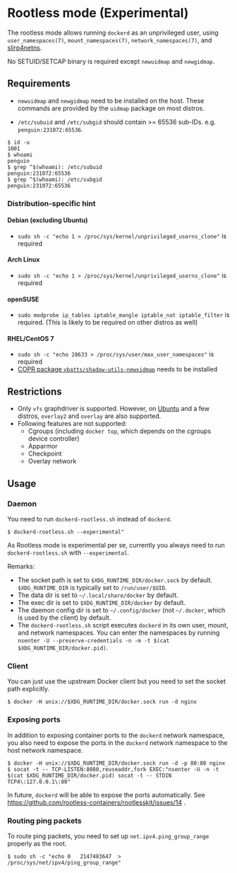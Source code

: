 # Rootless mode (Experimental)

The rootless mode allows running `dockerd` as an unprivileged user, using `user_namespaces(7)`, `mount_namespaces(7)`, `network_namespaces(7)`, and [slirp4netns](https://github.com/rootless-containers/slirp4netns).

No SETUID/SETCAP binary is required except `newuidmap` and `newgidmap`.

## Requirements
* `newuidmap` and `newgidmap` need to be installed on the host. These commands are provided by the `uidmap` package on most distros.

* `/etc/subuid` and `/etc/subgid` should contain >= 65536 sub-IDs. e.g. `penguin:231072:65536`.

```console
$ id -u
1001
$ whoami
penguin
$ grep ^$(whoami): /etc/subuid
penguin:231072:65536
$ grep ^$(whoami): /etc/subgid
penguin:231072:65536
```

### Distribution-specific hint

#### Debian (excluding Ubuntu)
* `sudo sh -c "echo 1 > /proc/sys/kernel/unprivileged_userns_clone"` is required

#### Arch Linux
* `sudo sh -c "echo 1 > /proc/sys/kernel/unprivileged_userns_clone"` is required

#### openSUSE
* `sudo modprobe ip_tables iptable_mangle iptable_nat iptable_filter` is required. (This is likely to be required on other distros as well)

#### RHEL/CentOS 7
* `sudo sh -c "echo 28633 > /proc/sys/user/max_user_namespaces"` is required
* [COPR package `vbatts/shadow-utils-newxidmap`](https://copr.fedorainfracloud.org/coprs/vbatts/shadow-utils-newxidmap/) needs to be installed

## Restrictions

* Only `vfs` graphdriver is supported. However, on [Ubuntu](http://kernel.ubuntu.com/git/ubuntu/ubuntu-artful.git/commit/fs/overlayfs?h=Ubuntu-4.13.0-25.29&id=0a414bdc3d01f3b61ed86cfe3ce8b63a9240eba7) and a few distros, `overlay2` and `overlay` are also supported.
* Following features are not supported:
  * Cgroups (including `docker top`, which depends on the cgroups device controller)
  * Apparmor
  * Checkpoint
  * Overlay network

## Usage

### Daemon

You need to run `dockerd-rootless.sh` instead of `dockerd`.

```console
$ dockerd-rootless.sh --experimental"
```
As Rootless mode is experimental per se, currently you always need to run `dockerd-rootless.sh` with `--experimental`.

Remarks:
* The socket path is set to `$XDG_RUNTIME_DIR/docker.sock` by default. `$XDG_RUNTIME_DIR` is typically set to `/run/user/$UID`.
* The data dir is set to `~/.local/share/docker` by default.
* The exec dir is set to `$XDG_RUNTIME_DIR/docker` by default.
* The daemon config dir is set to `~/.config/docker` (not `~/.docker`, which is used by the client) by default.
* The `dockerd-rootless.sh` script executes `dockerd` in its own user, mount, and network namespaces. You can enter the namespaces by running `nsenter -U --preserve-credentials -n -m -t $(cat $XDG_RUNTIME_DIR/docker.pid)`.

### Client

You can just use the upstream Docker client but you need to set the socket path explicitly.

```console
$ docker -H unix://$XDG_RUNTIME_DIR/docker.sock run -d nginx
```

### Exposing ports

In addition to exposing container ports to the `dockerd` network namespace, you also need to expose the ports in the `dockerd` network namespace to the host network namespace.

```console
$ docker -H unix://$XDG_RUNTIME_DIR/docker.sock run -d -p 80:80 nginx
$ socat -t -- TCP-LISTEN:8080,reuseaddr,fork EXEC:"nsenter -U -n -t $(cat $XDG_RUNTIME_DIR/docker.pid) socat -t -- STDIN TCP4\:127.0.0.1\:80"
```

In future, `dockerd` will be able to expose the ports automatically. See https://github.com/rootless-containers/rootlesskit/issues/14 .

### Routing ping packets

To route ping packets, you need to set up `net.ipv4.ping_group_range` properly as the root.

```console
$ sudo sh -c "echo 0   2147483647  > /proc/sys/net/ipv4/ping_group_range"
```
